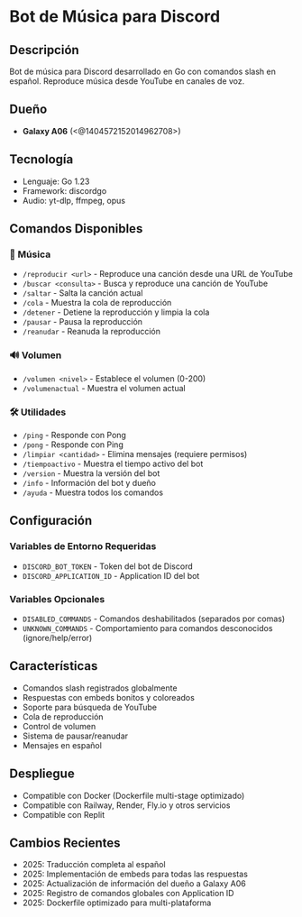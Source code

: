 # Bot de Música para Discord

## Descripción
Bot de música para Discord desarrollado en Go con comandos slash en español. Reproduce música desde YouTube en canales de voz.

## Dueño
- **Galaxy A06** (<@1404572152014962708>)

## Tecnología
- Lenguaje: Go 1.23
- Framework: discordgo
- Audio: yt-dlp, ffmpeg, opus

## Comandos Disponibles

### 🎵 Música
- `/reproducir <url>` - Reproduce una canción desde una URL de YouTube
- `/buscar <consulta>` - Busca y reproduce una canción de YouTube
- `/saltar` - Salta la canción actual
- `/cola` - Muestra la cola de reproducción
- `/detener` - Detiene la reproducción y limpia la cola
- `/pausar` - Pausa la reproducción
- `/reanudar` - Reanuda la reproducción

### 🔊 Volumen
- `/volumen <nivel>` - Establece el volumen (0-200)
- `/volumenactual` - Muestra el volumen actual

### 🛠️ Utilidades
- `/ping` - Responde con Pong
- `/pong` - Responde con Ping
- `/limpiar <cantidad>` - Elimina mensajes (requiere permisos)
- `/tiempoactivo` - Muestra el tiempo activo del bot
- `/version` - Muestra la versión del bot
- `/info` - Información del bot y dueño
- `/ayuda` - Muestra todos los comandos

## Configuración

### Variables de Entorno Requeridas
- `DISCORD_BOT_TOKEN` - Token del bot de Discord
- `DISCORD_APPLICATION_ID` - Application ID del bot

### Variables Opcionales
- `DISABLED_COMMANDS` - Comandos deshabilitados (separados por comas)
- `UNKNOWN_COMMANDS` - Comportamiento para comandos desconocidos (ignore/help/error)

## Características
- Comandos slash registrados globalmente
- Respuestas con embeds bonitos y coloreados
- Soporte para búsqueda de YouTube
- Cola de reproducción
- Control de volumen
- Sistema de pausar/reanudar
- Mensajes en español

## Despliegue
- Compatible con Docker (Dockerfile multi-stage optimizado)
- Compatible con Railway, Render, Fly.io y otros servicios
- Compatible con Replit

## Cambios Recientes
- 2025: Traducción completa al español
- 2025: Implementación de embeds para todas las respuestas
- 2025: Actualización de información del dueño a Galaxy A06
- 2025: Registro de comandos globales con Application ID
- 2025: Dockerfile optimizado para multi-plataforma
